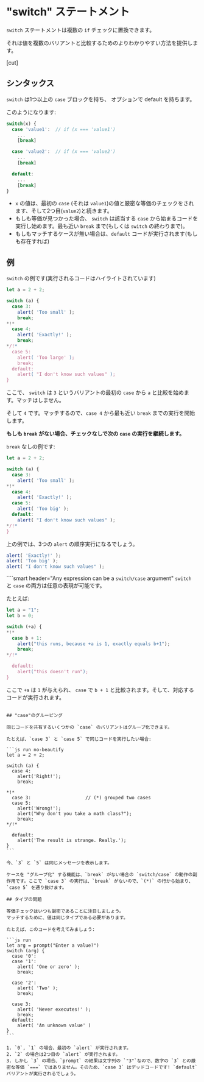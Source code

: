 # "switch" ステートメント

`switch` ステートメントは複数の `if` チェックに置換できます。

それは値を複数のバリアントと比較するためのよりわかりやすい方法を提供します。

[cut]

## シンタックス

`switch` は1つ以上の `case` ブロックを持ち、 オプションで default を持ちます。

このようになります:

```js no-beautify
switch(x) {
  case 'value1':  // if (x === 'value1')
    ...
    [break]

  case 'value2':  // if (x === 'value2')
    ...
    [break]

  default:
    ...
    [break]
}
```

- `x` の値は、最初の `case` (それは `value1`)の値と厳密な等価のチェックをされます、そして2つ目(`value2`)と続きます。
- もしも等価が見つかった場合、 `switch` は該当する `case` から始まるコードを実行し始めます。最も近い `break` まで(もしくは `switch` の終わりまで)。
- もしもマッチするケースが無い場合は、`default` コードが実行されます(もしも存在すれば)

## 例

`switch` の例です(実行されるコードはハイライトされています)

```js run
let a = 2 + 2;

switch (a) {
  case 3:
    alert( 'Too small' );
    break;
*!*
  case 4:
    alert( 'Exactly!' );
    break;
*/!*
  case 5:
    alert( 'Too large' );
    break;
  default:
    alert( "I don't know such values" );
}
```

ここで、 `switch` は `3` というバリアントの最初の `case` から `a` と比較を始めます。マッチはしません。

そして `4` です。マッチするので、`case 4` から最も近い `break` までの実行を開始します。

**もしも `break` がない場合、チェックなしで次の `case` の実行を継続します。**


`break` なしの例です:

```js run
let a = 2 + 2;

switch (a) {
  case 3:
    alert( 'Too small' );
*!*
  case 4:
    alert( 'Exactly!' );
  case 5:
    alert( 'Too big' );
  default:
    alert( "I don't know such values" );
*/!*
}
```

上の例では、3つの `alert` の順序実行になるでしょう。

```js
alert( 'Exactly!' );
alert( 'Too big' );
alert( "I don't know such values" );
```

````smart header="Any expression can be a `switch/case` argument"
`switch` と `case` の両方は任意の表現が可能です。

たとえば:

```js run
let a = "1";
let b = 0;

switch (+a) {
*!*
  case b + 1:
    alert("this runs, because +a is 1, exactly equals b+1");
    break;
*/!*

  default:
    alert("this doesn't run");
}
```
ここで `+a` は `1` が与えられ、 `case` で `b + 1` と比較されます。そして、対応するコードが実行されます。
````

## "case"のグルーピング

同じコードを共有するいくつかの `case` のバリアントはグループ化できます。

たとえば、`case 3` と `case 5` で同じコードを実行したい場合:

```js run no-beautify
let a = 2 + 2;

switch (a) {
  case 4:
    alert('Right!');
    break;

*!*
  case 3:                    // (*) grouped two cases
  case 5:
    alert('Wrong!');
    alert("Why don't you take a math class?");
    break;
*/!*

  default:
    alert('The result is strange. Really.');
}
```

今、`3` と `5` は同じメッセージを表示します。

ケースを "グループ化" する機能は、`break` がない場合の `switch/case` の動作の副作用です。ここで `case 3` の実行は、`break` がないので、`(*)` の行から始まり、`case 5` を通り抜けます。

## タイプの問題

等価チェックはいつも厳密であることに注目しましょう。
マッチするために、値は同じタイプである必要があります。

たとえば、このコードを考えてみましょう:

```js run
let arg = prompt("Enter a value?")
switch (arg) {
  case '0':
  case '1':
    alert( 'One or zero' );
    break;

  case '2':
    alert( 'Two' );
    break;

  case 3:
    alert( 'Never executes!' );
    break;
  default:
    alert( 'An unknown value' )
}
```

1. `0`, `1` の場合、最初の `alert` が実行されます。
2. `2` の場合は2つ目の `alert` が実行されます。
3. しかし `3` の場合、`prompt` の結果は文字列の `"3"`なので、数字の `3` との厳密な等価 `===` ではありません。そのため、`case 3` はデッドコードです! `default` バリアントが実行されるでしょう。
